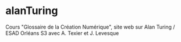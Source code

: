 # alanTuring

Cours "Glossaire de la Création Numérique", site web sur Alan Turing / ESAD Orléans S3 avec A. Texier et J. Levesque
